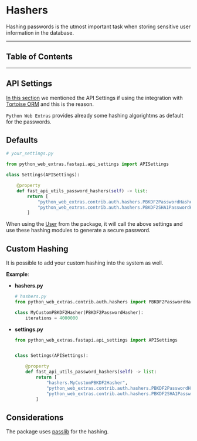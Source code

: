 # Hashers

Hashing passwords is the utmost important task when storing
sensitive user information in the database.

---

## Table of Contents

---

## API Settings

[In this section](../settings.md) we mentioned the API Settings if using the
integration with [Tortoise ORM](https://tortoise.github.io/index.html) and this is
the reason.

`Python Web Extras` provides already some hashing algorightms as default for the passwords.

## Defaults

```python
# your_settings.py

from python_web_extras.fastapi.api_settings import APISettings

class Settings(APISettings):

    @property
    def fast_api_utils_password_hashers(self) -> list:
        return [
            "python_web_extras.contrib.auth.hashers.PBKDF2PasswordHasher",
            "python_web_extras.contrib.auth.hashers.PBKDF2SHA1PasswordHasher",
        ]
```

When using the [User](./models.md#user-model) from the package, it will call
the above settings and use these hashing modules to generate a secure password.

## Custom Hashing

It is possible to add your custom hashing into the system as well.

**Example**:

- **hashers.py**

    ```python
    # hashers.py
    from python_web_extras.contrib.auth.hashers import PBKDF2PasswordHasher

    class MyCustomPBKDF2Hasher(PBKDF2PasswordHasher):
        iterations = 4000000
    ```

- **settings.py**

    ```python
    from python_web_extras.fastapi.api_settings import APISettings


    class Settings(APISettings):

        @property
        def fast_api_utils_password_hashers(self) -> list:
            return [
                "hashers.MyCustomPBKDF2Hasher",
                "python_web_extras.contrib.auth.hashers.PBKDF2PasswordHasher",
                "python_web_extras.contrib.auth.hashers.PBKDF2SHA1PasswordHasher",
            ]

    ```

## Considerations

The package uses [passlib](https://passlib.readthedocs.io/en/stable/) for the hashing.
